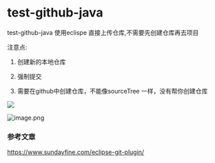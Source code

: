 # test-github-java
test-github-java 使用eclispe 直接上传仓库,不需要先创建仓库再去项目

注意点:

1. 创建新的本地仓库

2. 强制提交

3. 需要在github中创建仓库，不能像sourceTree 一样，没有帮你创建仓库


![](http://upload-images.jianshu.io/upload_images/28402-e53769ae648c4ac4.png?imageMogr2/auto-orient/strip%7CimageView2/2/w/1240)

![image.png](http://upload-images.jianshu.io/upload_images/874748-84d9cf92f19d4808.png?imageMogr2/auto-orient/strip%7CimageView2/2/w/1240)

### 参考文章

https://www.sundayfine.com/eclipse-git-plugin/

